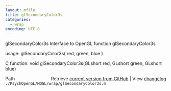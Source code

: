 ```yaml
---
layout: mfile
title: glSecondaryColor3s
categories:
  - wrap
encoding: UTF-8
---
```


glSecondaryColor3s  Interface to OpenGL function glSecondaryColor3s

usage:  glSecondaryColor3s( red, green, blue )

C function:  void glSecondaryColor3s(GLshort red, GLshort green, GLshort blue)


<div class="code_header" style="text-align:right;">
  <span style="float:left;">Path&nbsp;&nbsp;</span> <span class="counter">Retrieve <a href=
  "https://raw.github.com/Psychtoolbox-3/Psychtoolbox-3/beta/./PsychOpenGL/MOGL/wrap/glSecondaryColor3s.m">current version from GitHub</a> | View <a href=
  "https://github.com/Psychtoolbox-3/Psychtoolbox-3/commits/beta/./PsychOpenGL/MOGL/wrap/glSecondaryColor3s.m">changelog</a></span>
</div>
<div class="code">
  <code>./PsychOpenGL/MOGL/wrap/glSecondaryColor3s.m</code>
</div>
